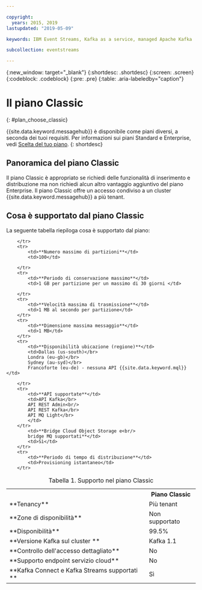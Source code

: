 ```yaml
---

copyright:
  years: 2015, 2019
lastupdated: "2019-05-09"

keywords: IBM Event Streams, Kafka as a service, managed Apache Kafka

subcollection: eventstreams

---
```


{:new_window: target="_blank"}
{:shortdesc: .shortdesc}
{:screen: .screen}
{:codeblock: .codeblock}
{:pre: .pre}
{:table: .aria-labeledby="caption"}

# Il piano Classic 
{: #plan_choose_classic}

{{site.data.keyword.messagehub}} è disponibile come piani diversi, a seconda dei tuoi requisiti. Per informazioni sui piani Standard e Enterprise, vedi [Scelta del tuo piano](/docs/services/EventStreams?topic=eventstreams-plan_choose#plan_choose).
{: shortdesc}
 
## Panoramica del piano Classic
Il piano Classic è appropriato se richiedi delle funzionalità di inserimento e distribuzione ma non richiedi alcun altro vantaggio aggiuntivo del piano Enterprise. Il piano Classic offre un accesso condiviso a un cluster {{site.data.keyword.messagehub}} a più tenant.


## Cosa è supportato dal piano Classic

La seguente tabella riepiloga cosa è supportato dal piano:

<table>
    <caption>Tabella 1. Supporto nel piano Classic</caption>
      <tr>
	        <th></th>
		    <th>Piano Classic</th>
        </tr>
		<tr>
			<td>**Tenancy**</td>
			<td>Più tenant </td>
		</tr>
        <tr>
			<td>**Zone di disponibilità**</td>
			<td>Non supportato</td>
		</tr>
        <tr>
			<td>**Disponibilità**</td>
			<td>99.5%</td>
		</tr>
	  		<tr>
			<td>**Versione Kafka sul cluster **</td>
			<td>Kafka 1.1</td>
		</tr>
		<tr>
			<td>**Controllo dell'accesso dettagliato**</td>
			<td>No</td>
		</tr>
				<tr>
			<td>**Supporto endpoint servizio cloud**</td>
			<td>No</td>
		</tr>
		<tr>
			<td>**Kafka Connect e Kafka Streams supportati **</td>
			<td>Sì</td>

		</tr>
		<tr>
			<td>**Numero massimo di partizioni**</td>
			<td>100</td>

		</tr>
		<tr>
			<td>**Periodo di conservazione massimo**</td>
			<td>1 GB per partizione per un massimo di 30 giorni </td>

		</tr>
		<tr>
			<td>**Velocità massima di trasmissione**</td>
			<td>1 MB al secondo per partizione</td>
		</tr>
		<tr>
			<td>**Dimensione massima messaggio**</td>
			<td>1 MB</td>
		</tr>
		<tr>
			<td>**Disponibilità ubicazione (regione)**</td>
			<td>Dallas (us-south)</br>
			Londra (eu-gb)</br>
			Sydney (au-syd)</br>
			Francoforte (eu-de) - nessuna API {{site.data.keyword.mql}} </td>

		</tr>
		<tr>
     	    <td>**API supportate**</td>
			<td>API Kafka</br>
			API REST Admin<br/>
			API REST Kafka</br>
			API MQ Light</br>
		    </td>
		</tr>
			<td>**Bridge Cloud Object Storage e<br/>
			bridge MQ supportati**</td>
			<td>Sì</td>
		</tr>
		<tr>
			<td>**Periodo di tempo di distribuzione**</td>
			<td>Provisioning istantaneo</td>
		</tr>

</table>

